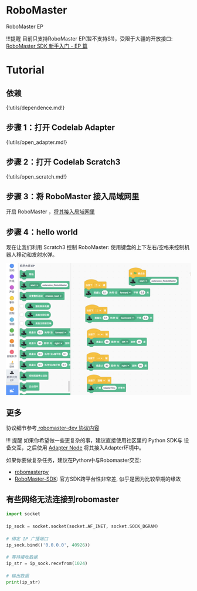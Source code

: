 # RoboMaster
RoboMaster EP

!!!提醒
    目前只支持RoboMaster EP(暂不支持S1)，受限于大疆的开放接口: [RoboMaster SDK 新手入门 - EP 篇](https://robomaster-dev.readthedocs.io/zh_CN/latest/python_sdk/beginner_ep.html)

<!--todo https://github.com/nanmu42/robomasterpy-->

# Tutorial
## 依赖

{!utils/dependence.md!}

## 步骤 1：打开 Codelab Adapter

{!utils/open_adapter.md!}

## 步骤 2：打开 Codelab Scratch3

{!utils/open_scratch.md!}

## 步骤 3：将 RoboMaster 接入局域网里
开启 RoboMaster ，[将其接入局域网里](https://robomaster-dev.readthedocs.io/zh_CN/latest/sdk/connection.html#id5)

## 步骤 4：hello world
现在让我们利用 Scratch3 控制 RoboMaster: 使用键盘的上下左右/空格来控制机器人移动和发射水弹。

![](/img/f0828fd6c8ca1f7b1fb731554da427b9.png)

<!--
![](/img/9325aa8542cc752d4cea3d2c636b9449.png)

点击打开项目: [robotmaster-helloworld](https://scratch-beta.codelab.club/?sb3url=https://adapter.codelab.club/sb3/Scratch-RoboMaster-helloworld.sb3){target=_blank}
-->

## 更多
协议细节参考[ robomaster-dev 协议内容](https://robomaster-dev.readthedocs.io/zh_CN/latest/sdk/protocol_api.html)

!!! 提醒
    如果你希望做一些更复杂的事，建议直接使用社区里的 Python SDK与 设备交互，之后使用 [Adapter Node](/dev_guide/Adapter-Node/) 将其接入Adapter环境中。

如果你要做复杂任务，建议在Python中与Robomaster交互:

*  [robomasterpy](https://github.com/nanmu42/robomasterpy)
*  [RoboMaster-SDK](https://github.com/dji-sdk/RoboMaster-SDK): 官方SDK跨平台性非常差, 似乎是因为比较早期的缘故

## 有些网络无法连接到robomaster
```py
import socket

ip_sock = socket.socket(socket.AF_INET, socket.SOCK_DGRAM)

# 绑定 IP 广播端口
ip_sock.bind(('0.0.0.0', 40926))

# 等待接收数据
ip_str = ip_sock.recvfrom(1024)

# 输出数据
print(ip_str)
```